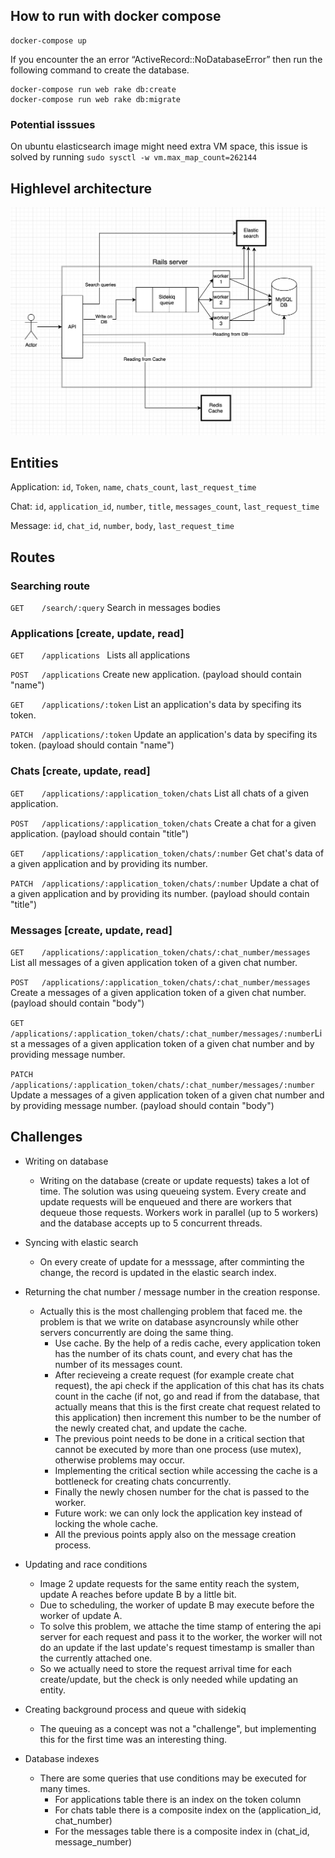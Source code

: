 ## How to run with docker compose
```
docker-compose up
```
If you encounter the an error “ActiveRecord::NoDatabaseError” then run the following command to create the database.
```
docker-compose run web rake db:create
docker-compose run web rake db:migrate
```

### Potential isssues
On ubuntu elasticsearch image might need extra VM space, this issue is solved by running ```sudo sysctl -w vm.max_map_count=262144```

## Highlevel architecture
<img src="./imgs/highlevel.png" />

## Entities

Application: `id`, `Token`, `name`, `chats_count`, `last_request_time`

Chat: `id`, `application_id`, `number`, `title`, `messages_count`, `last_request_time`

Message: `id`, `chat_id`, `number`, `body`, `last_request_time`

## Routes 

### Searching route
`GET 	/search/:query` Search in messages bodies 

### Applications [create, update, read]
`GET 	/applications ` Lists all applications

`POST 	/applications` Create new application. (payload should contain "name") 

`GET 	/applications/:token` List an application's data by specifing its token.

`PATCH 	/applications/:token` Update an application's data by specifing its token. (payload should contain "name") 

### Chats [create, update, read]

`GET 	/applications/:application_token/chats` List all chats of a given application.

`POST 	/applications/:application_token/chats` Create a chat for a given application. (payload should contain "title")

`GET 	/applications/:application_token/chats/:number` Get chat's data of a given application and by providing its number.  

`PATCH 	/applications/:application_token/chats/:number` Update a chat of a given application and by providing its number. (payload should contain "title")

### Messages [create, update, read]
`GET 	/applications/:application_token/chats/:chat_number/messages` List all messages of a given application token of a given chat number.

`POST 	/applications/:application_token/chats/:chat_number/messages` Create a messages of a given application token of a given chat number. (payload should contain "body")

`GET 	/applications/:application_token/chats/:chat_number/messages/:number`List a messages of a given application token of a given chat number and by providing message number.

`PATCH 	/applications/:application_token/chats/:chat_number/messages/:number` Update a messages of a given application token of a given chat number and by providing message number. (payload should contain "body")

## Challenges

- Writing on database
  - Writing on the database (create or update requests) takes a lot of time. The solution was using queueing system. Every create and update requests will be enqueued and there are workers that dequeue those requests. Workers work in parallel (up to 5 workers) and the database accepts up to 5 concurrent threads.
 
- Syncing with elastic search
  - On every create of update for a messsage, after comminting the change, the record is updated in the elastic search index.
- Returning the chat number / message number in the creation response.
  - Actually this is the most challenging problem that faced me. the problem is that we write on database asyncrounsly while other servers concurrently are doing the same thing.
    - Use cache. By the help of a redis cache, every application token has the number of its chats count, and every chat has the number of its messages count.
    - After recieveing a create request (for example create chat request), the api check if the application of this chat has its chats count in the cache (if not, go and read if from the database, that actually means that this is the first create chat request related to this application) then increment this number to be the number of the newly created chat, and update the cache.
    - The previous point needs to be done in a critical section that cannot be executed by more than one process (use mutex), otherwise problems may occur.
    - Implementing the critical section while accessing the cache is a bottleneck for creating chats concurrently.
    - Finally the newly chosen number for the chat is passed to the worker.
    - Future work: we can only lock the application key instead of locking the whole cache.
    - All the previous points apply also on the message creation process.
- Updating and race conditions
  - Image 2 update requests for the same entity reach the system, update A reaches before update B by a little bit.
  - Due to scheduling, the worker of update B may execute before the worker of update A.
  - To solve this problem, we attache the time stamp of entering the api server for each request and pass it to the worker, the worker will not do an update if the last update's request timestamp is smaller than the currently attached one.
  - So we actually need to store the request arrival time for each create/update, but the check is only needed while updating an entity.
- Creating background process and queue with sidekiq
  - The queuing as a concept was not a "challenge", but implementing this for the first time was an interesting thing.
- Database indexes
  - There are some queries that use conditions may be executed for many times.
    - For applications table there is an index on the token column
    - For chats table there is a composite index on the (application_id, chat_number)
    - For the messages table there is a composite index in (chat_id, message_number)

